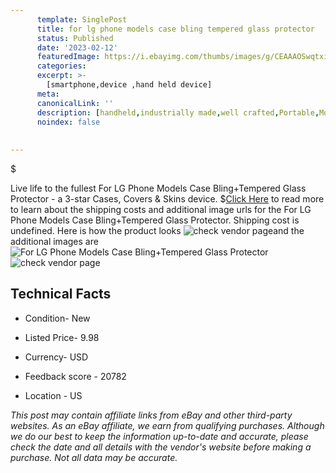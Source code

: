 ```yaml
---
      template: SinglePost
      title: for lg phone models case bling tempered glass protector
      status: Published
      date: '2023-02-12'
      featuredImage: https://i.ebayimg.com/thumbs/images/g/CEAAAOSwqtxivThb/s-l225.jpg
      categories: 
      excerpt: >-
        [smartphone,device ,hand held device]
      meta:
      canonicalLink: ''
      description: [handheld,industrially made,well crafted,Portable,Mobile,Compact,Convenient,Lightweight,Maneuverable,Man-portable,Miniature,Carriable,Hand-held,Light,Holdable,Transportable,Mobile device,Pocket-sized,On-the-go,Wireless,Cordless,Compact size,Convenient size, smartphone,device ,hand held device]
      noindex: false
      
        
---
```

$

Live life to the fullest For LG Phone Models Case Bling+Tempered Glass Protector - a 3-star Cases, Covers & Skins device.
$[Click Here](https://www.ebay.com/itm/265765140970?hash=item3de0d639ea%3Ag%3ACEAAAOSwqtxivThb&mkevt=1&mkcid=1&mkrid=711-53200-19255-0&campid=%253CePNCampaignId%253E&customid=%253CreferenceId%253E&toolid=10049) to read more to learn about the shipping costs and additional image urls for the For LG Phone Models Case Bling+Tempered Glass Protector. Shipping cost is undefined. Here is how the product looks ![check vendor page](https://i.ebayimg.com/thumbs/images/g/CEAAAOSwqtxivThb/s-l225.jpg)and the additional images are![For LG Phone Models Case Bling+Tempered Glass Protector](https://i.ebayimg.com/images/g/CEAAAOSwqtxivThb/s-l1600.jpg)![check vendor page](https://origin-galleryplus.ebayimg.com/ws/web/265765140970_2_0_1/225x225.jpg,https://origin-galleryplus.ebayimg.com/ws/web/265765140970_3_0_1/225x225.jpg,https://origin-galleryplus.ebayimg.com/ws/web/265765140970_4_0_1/225x225.jpg,https://origin-galleryplus.ebayimg.com/ws/web/265765140970_5_0_1/225x225.jpg,https://origin-galleryplus.ebayimg.com/ws/web/265765140970_6_0_1/225x225.jpg,https://origin-galleryplus.ebayimg.com/ws/web/265765140970_7_0_1/225x225.jpg,https://origin-galleryplus.ebayimg.com/ws/web/265765140970_8_0_1/225x225.jpg)



 ## Technical Facts 



     
      

 - Condition- New 


      

 - Listed Price- 9.98 


      

 - Currency- USD 


      

 - Feedback score - 20782 


      

 - Location - US 


      
      

 *_This post may contain affiliate links from eBay and other third-party websites. As an eBay affiliate, we earn from qualifying purchases. Although we do our best to keep the information up-to-date and accurate, please check the date and all details with the vendor's website before making a purchase. Not all data may be accurate._*






